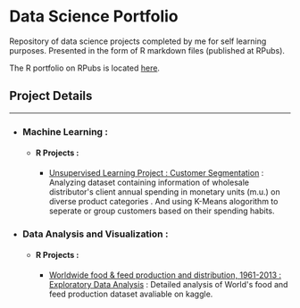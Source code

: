# Data Science Portfolio
Repository of data science projects completed by me for self learning purposes. Presented in the form of R markdown files (published at RPubs).

The R portfolio on RPubs is located [here](http://rpubs.com/mayu2019).


## Project Details
-----------------------------------------------------------------------------------------------------------------------------------   
- ### Machine Learning :

  - #### R Projects :
  
      - [Unsupervised Learning Project : Customer Segmentation](http://rpubs.com/mayu2019/K-Means) : Analyzing dataset containing     information of wholesale distributor's client annual spending in monetary units (m.u.) on diverse product categories . And using K-Means alogorithm to seperate or group customers based on their spending habits.
  
 - ### Data Analysis and Visualization :
 
     - #### R Projects :
     
       - [Worldwide food & feed production and distribution, 1961-2013 : Exploratory Data Analysis](http://rpubs.com/mayu2019/FAO) : Detailed analysis of World's food and feed production dataset avaliable on kaggle.
